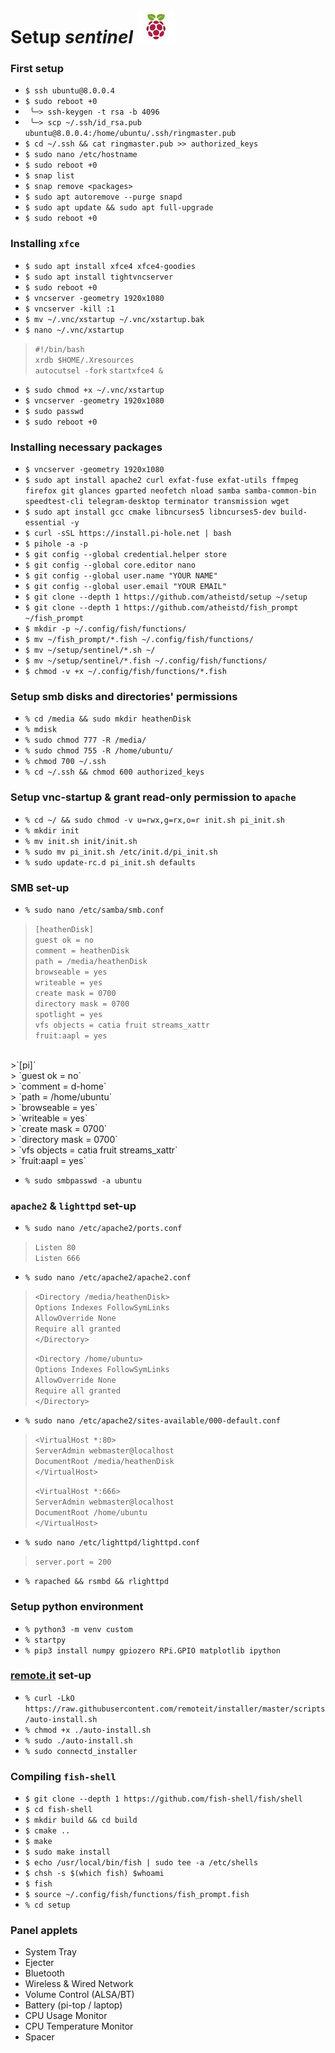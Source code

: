 # Setup *sentinel* ![flameboi! image](https://github.com/atheistd/atheistd.github.io/raw/master/assets/sentinel/sentinel.jpg)

### First setup

- `$ ssh ubuntu@8.0.0.4`
- `$ sudo reboot +0`
- ` ╰─> ssh-keygen -t rsa -b 4096`
- ` ╰─> scp ~/.ssh/id_rsa.pub ubuntu@8.0.0.4:/home/ubuntu/.ssh/ringmaster.pub`
- `$ cd ~/.ssh && cat ringmaster.pub >> authorized_keys`
- `$ sudo nano /etc/hostname`
- `$ sudo reboot +0`
- `$ snap list`
- `$ snap remove <packages>`
- `$ sudo apt autoremove --purge snapd`
- `$ sudo apt update && sudo apt full-upgrade`
- `$ sudo reboot +0`




### Installing `xfce`

- `$ sudo apt install xfce4 xfce4-goodies`
- `$ sudo apt install tightvncserver`
- `$ sudo reboot +0`
- `$ vncserver -geometry 1920x1080`
- `$ vncserver -kill :1`
- `$ mv ~/.vnc/xstartup ~/.vnc/xstartup.bak`
- `$ nano ~/.vnc/xstartup`

> `#!/bin/bash`<br>
> `xrdb $HOME/.Xresources`<br>
> `autocutsel -fork`
> `startxfce4 &`<br>

- `$ sudo chmod +x ~/.vnc/xstartup`
- `$ vncserver -geometry 1920x1080`
- `$ sudo passwd`
- `$ sudo reboot +0`



### Installing necessary packages

- `$ vncserver -geometry 1920x1080`
- `$ sudo apt install apache2 curl exfat-fuse exfat-utils ffmpeg firefox git glances gparted neofetch nload samba samba-common-bin speedtest-cli telegram-desktop terminator transmission wget`
- `$ sudo apt install gcc cmake libncurses5 libncurses5-dev build-essential -y`
- `$ curl -sSL https://install.pi-hole.net | bash`
- `$ pihole -a -p`
- `$ git config --global credential.helper store`
- `$ git config --global core.editor nano`
- `$ git config --global user.name "YOUR NAME"`
- `$ git config --global user.email "YOUR EMAIL"`
- `$ git clone --depth 1 https://github.com/atheistd/setup ~/setup`
- `$ git clone --depth 1 https://github.com/atheistd/fish_prompt ~/fish_prompt`
- `$ mkdir -p ~/.config/fish/functions/`
- `$ mv ~/fish_prompt/*.fish ~/.config/fish/functions/`
- `$ mv ~/setup/sentinel/*.sh ~/`
- `$ mv ~/setup/sentinel/*.fish ~/.config/fish/functions/`
- `$ chmod -v +x ~/.config/fish/functions/*.fish`




### Setup smb disks and directories' permissions

- `% cd /media && sudo mkdir heathenDisk`
- `% mdisk`
- `% sudo chmod 777 -R /media/`
- `% sudo chmod 755 -R /home/ubuntu/`
- `% chmod 700 ~/.ssh`
- `% cd ~/.ssh && chmod 600 authorized_keys`



### Setup vnc-startup & grant read-only permission to `apache`

- `% cd ~/ && sudo chmod -v u=rwx,g=rx,o=r init.sh pi_init.sh`
- `% mkdir init`
- `% mv init.sh init/init.sh`
- `% sudo mv pi_init.sh /etc/init.d/pi_init.sh`
- `% sudo update-rc.d pi_init.sh defaults`



### SMB set-up

- `% sudo nano /etc/samba/smb.conf`
> `[heathenDisk]`<br>
> 	`guest ok = no`<br>
>	`comment = heathenDisk`<br>
>	`path = /media/heathenDisk`<br>
>	`browseable = yes`<br>
>	`writeable = yes`<br>
>	`create mask = 0700`<br>
>	`directory mask = 0700`<br>
>	`spotlight = yes`<br>
>	`vfs objects = catia fruit streams_xattr`<br>
>	`fruit:aapl = yes`<br>
<br>
>`[pi]`<br>
>	`guest ok = no`<br>
>	`comment = d-home`<br>
>	`path = /home/ubuntu`<br>
>	`browseable = yes`<br>
>	`writeable = yes`<br>
>	`create mask = 0700`<br>
>	`directory mask = 0700`<br>
>	`vfs objects = catia fruit streams_xattr`<br>
>	`fruit:aapl = yes`<br>

- `% sudo smbpasswd -a ubuntu`



### `apache2` & `lighttpd` set-up

- `% sudo nano /etc/apache2/ports.conf`
> `Listen 80`<br>
> `Listen 666`

- `% sudo nano /etc/apache2/apache2.conf`
>`<Directory /media/heathenDisk>`<br>
>	`Options Indexes FollowSymLinks`<br>
>	`AllowOverride None`<br>
>	`Require all granted`<br>
>`</Directory>`<br>
>
>`<Directory /home/ubuntu>`<br>
>	`Options Indexes FollowSymLinks`<br>
>	`AllowOverride None`<br>
>	`Require all granted`<br>
>`</Directory>`<br>

- `% sudo nano /etc/apache2/sites-available/000-default.conf`
>`<VirtualHost *:80>`<br>
>	`ServerAdmin webmaster@localhost`<br>
>	`DocumentRoot /media/heathenDisk`<br>
>`</VirtualHost>`
>
>`<VirtualHost *:666>`<br>
>	`ServerAdmin webmaster@localhost`<br>
>	`DocumentRoot /home/ubuntu`<br>
>`</VirtualHost>`<br>

- `% sudo nano /etc/lighttpd/lighttpd.conf`
>`server.port = 200`

- `% rapached && rsmbd && rlighttpd`



### Setup python environment

- `% python3 -m venv custom`
- `% startpy`
- `% pip3 install numpy gpiozero RPi.GPIO matplotlib ipython`



### [remote.it](http://remote.it/) set-up

- `% curl -LkO https://raw.githubusercontent.com/remoteit/installer/master/scripts/auto-install.sh`
- `% chmod +x ./auto-install.sh`
- `% sudo ./auto-install.sh`
- `% sudo connectd_installer`




### Compiling `fish-shell`
- `$ git clone --depth 1 https://github.com/fish-shell/fish/shell`
- `$ cd fish-shell`
- `$ mkdir build && cd build`
- `$ cmake ..`
- `$ make`
- `$ sudo make install`
- `$ echo /usr/local/bin/fish | sudo tee -a /etc/shells`
- `$ chsh -s $(which fish) $whoami`
- `$ fish`
- `$ source ~/.config/fish/functions/fish_prompt.fish`
- `% cd setup`

### Panel applets

- System Tray
- Ejecter
- Bluetooth
- Wireless & Wired Network
- Volume Control (ALSA/BT)
- Battery (pi-top / laptop)
- CPU Usage Monitor
- CPU Temperature Monitor
- Spacer

